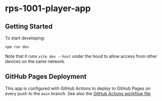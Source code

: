 # rps-1001-player-app

## Getting Started

To start developing:

```bash
npm run dev
```

Note that it runs `vite dev --host` under the hood to allow access from other devices on the same network.

## GitHub Pages Deployment

This app is configured with GitHub Actions to deploy to GitHub Pages on every push to the `main` branch.
See also the [GitHub Actions workflow file](../.github/workflows/deploy.yml).
